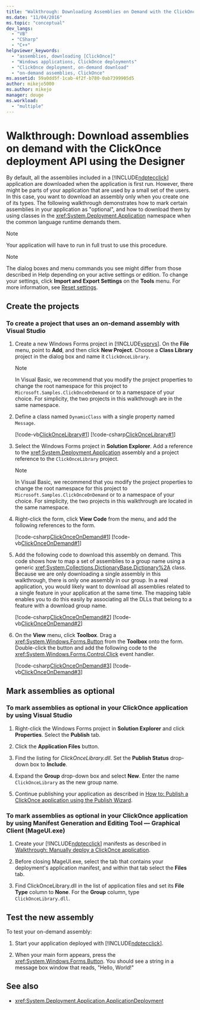 ```yaml
---
title: "Walkthrough: Downloading Assemblies on Demand with the ClickOnce Deployment API Using the Designer | Microsoft Docs"
ms.date: "11/04/2016"
ms.topic: "conceptual"
dev_langs:
  - "VB"
  - "CSharp"
  - "C++"
helpviewer_keywords:
  - "assemblies, downloading [ClickOnce]"
  - "Windows applications, ClickOnce deployments"
  - "ClickOnce deployment, on-demand download"
  - "on-demand assemblies, ClickOnce"
ms.assetid: 59a0dd5f-1cab-4f2f-b780-0ab7399905d5
author: mikejo5000
ms.author: mikejo
manager: douge
ms.workload:
  - "multiple"
---
```

# Walkthrough: Download assemblies on demand with the ClickOnce deployment API using the Designer
By default, all the assemblies included in a [!INCLUDE[ndptecclick](../deployment/includes/ndptecclick_md.md)] application are downloaded when the application is first run. However, there might be parts of your application that are used by a small set of the users. In this case, you want to download an assembly only when you create one of its types. The following walkthrough demonstrates how to mark certain assemblies in your application as "optional", and how to download them by using classes in the <xref:System.Deployment.Application> namespace when the common language runtime demands them.

> [!NOTE]
> Your application will have to run in full trust to use this procedure.

> [!NOTE]
> The dialog boxes and menu commands you see might differ from those described in Help depending on your active settings or edition. To change your settings, click **Import and Export Settings** on the **Tools** menu. For more information, see [Reset settings](../ide/environment-settings.md#reset-settings).

## Create the projects

### To create a project that uses an on-demand assembly with Visual Studio

1. Create a new Windows Forms project in [!INCLUDE[vsprvs](../code-quality/includes/vsprvs_md.md)]. On the **File** menu, point to **Add**, and then click **New Project**. Choose a **Class Library** project in the dialog box and name it `ClickOnceLibrary`.

   > [!NOTE]
   >  In Visual Basic, we recommend that you modify the project properties to change the root namespace for this project to `Microsoft.Samples.ClickOnceOnDemand` or to a namespace of your choice. For simplicity, the two projects in this walkthrough are in the same namespace.

2. Define a class named `DynamicClass` with a single property named `Message`.

    [!code-vb[ClickOnceLibrary#1](../deployment/codesnippet/VisualBasic/walkthrough-downloading-assemblies-on-demand-with-the-clickonce-deployment-api-using-the-designer_1.vb)]
    [!code-csharp[ClickOnceLibrary#1](../deployment/codesnippet/CSharp/walkthrough-downloading-assemblies-on-demand-with-the-clickonce-deployment-api-using-the-designer_1.cs)]

3. Select the Windows Forms project in **Solution Explorer**. Add a reference to the <xref:System.Deployment.Application> assembly and a project reference to the `ClickOnceLibrary` project.

   > [!NOTE]
   >  In Visual Basic, we recommend that you modify the project properties to change the root namespace for this project to `Microsoft.Samples.ClickOnceOnDemand` or to a namespace of your choice. For simplicity, the two projects in this walkthrough are located in the same namespace.

4. Right-click the form, click **View Code** from the menu, and add the following references to the form.

    [!code-csharp[ClickOnceOnDemand#1](../deployment/codesnippet/CSharp/walkthrough-downloading-assemblies-on-demand-with-the-clickonce-deployment-api-using-the-designer_2.cs)]
    [!code-vb[ClickOnceOnDemand#1](../deployment/codesnippet/VisualBasic/walkthrough-downloading-assemblies-on-demand-with-the-clickonce-deployment-api-using-the-designer_2.vb)]

5. Add the following code to download this assembly on demand. This code shows how to map a set of assemblies to a group name using a generic <xref:System.Collections.DictionaryBase.Dictionary%2A> class. Because we are only downloading a single assembly in this walkthrough, there is only one assembly in our group. In a real application, you would likely want to download all assemblies related to a single feature in your application at the same time. The mapping table enables you to do this easily by associating all the DLLs that belong to a feature with a download group name.

    [!code-csharp[ClickOnceOnDemand#2](../deployment/codesnippet/CSharp/walkthrough-downloading-assemblies-on-demand-with-the-clickonce-deployment-api-using-the-designer_3.cs)]
    [!code-vb[ClickOnceOnDemand#2](../deployment/codesnippet/VisualBasic/walkthrough-downloading-assemblies-on-demand-with-the-clickonce-deployment-api-using-the-designer_3.vb)]

6. On the **View** menu, click **Toolbox**. Drag a <xref:System.Windows.Forms.Button> from the **Toolbox** onto the form. Double-click the button and add the following code to the <xref:System.Windows.Forms.Control.Click> event handler.

    [!code-csharp[ClickOnceOnDemand#3](../deployment/codesnippet/CSharp/walkthrough-downloading-assemblies-on-demand-with-the-clickonce-deployment-api-using-the-designer_4.cs)]
    [!code-vb[ClickOnceOnDemand#3](../deployment/codesnippet/VisualBasic/walkthrough-downloading-assemblies-on-demand-with-the-clickonce-deployment-api-using-the-designer_4.vb)]

## Mark assemblies as optional

### To mark assemblies as optional in your ClickOnce application by using Visual Studio

1.  Right-click the Windows Forms project in **Solution Explorer** and click **Properties**. Select the **Publish** tab.

2.  Click the **Application Files** button.

3.  Find the listing for *ClickOnceLibrary.dll*. Set the **Publish Status** drop-down box to **Include**.

4.  Expand the **Group** drop-down box and select **New**. Enter the name `ClickOnceLibrary` as the new group name.

5.  Continue publishing your application as described in [How to: Publish a ClickOnce application using the Publish Wizard](../deployment/how-to-publish-a-clickonce-application-using-the-publish-wizard.md).

### To mark assemblies as optional in your ClickOnce application by using Manifest Generation and Editing Tool — Graphical Client (MageUI.exe)

1. Create your [!INCLUDE[ndptecclick](../deployment/includes/ndptecclick_md.md)] manifests as described in [Walkthrough: Manually deploy a ClickOnce application](../deployment/walkthrough-manually-deploying-a-clickonce-application.md).

2. Before closing MageUI.exe, select the tab that contains your deployment's application manifest, and within that tab select the **Files** tab.

3. Find ClickOnceLibrary.dll in the list of application files and set its **File Type** column to **None**. For the **Group** column, type `ClickOnceLibrary.dll`.

## Test the new assembly

To test your on-demand assembly:

1. Start your application deployed with [!INCLUDE[ndptecclick](../deployment/includes/ndptecclick_md.md)].

2. When your main form appears, press the <xref:System.Windows.Forms.Button>. You should see a string in a message box window that reads, "Hello, World!"

## See also

- <xref:System.Deployment.Application.ApplicationDeployment>